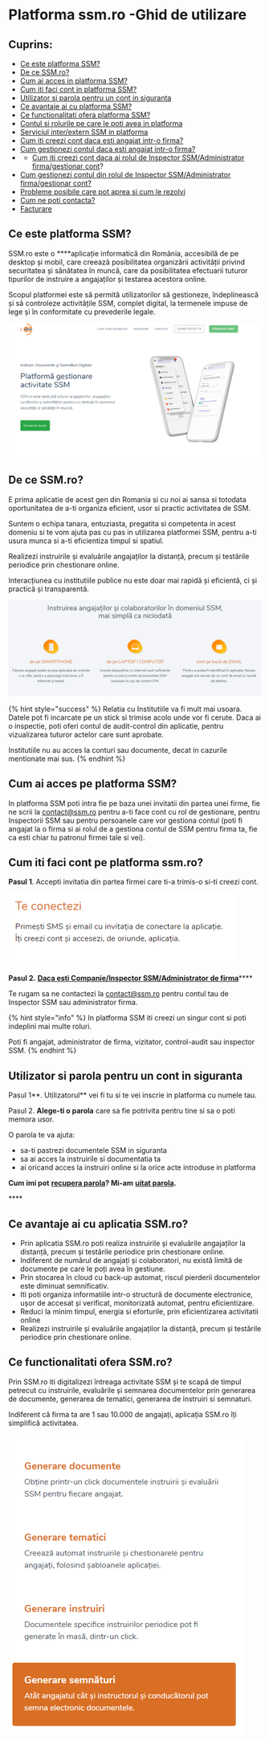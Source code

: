 # Platforma ssm.ro -Ghid de utilizare

## 

## Cuprins:

  

* [Ce este platforma SSM?](./#ce-este-platforma-ssm)
* [De ce SSM.ro?](./#de-ce-ssm-ro)
* [Cum ai acces in platforma SSM?](./#cum-ai-acces-pe-platforma-ssm)
* [Cum iti faci cont in platforma SSM?](./#cum-iti-faci-cont-pe-platforma-ssm-ro)
* [Utilizator si parola pentru un cont in siguranta](./#utilizator-si-parola-pentru-un-cont-in-siguranta)
* [Ce avantaje ai cu platforma SSM?](./#ce-avantaje-ai-cu-aplicatia-ssm-ro)
* [Ce functionalitati ofera platforma SSM?](./#ce-functionalitati-ofera-ssm-ro)
* [Contul si rolurile pe care le poti avea in platforma](contul-si-rolurile-pe-care-le-poti-indeplini.md)
* [Serviciul inter/extern SSM in platforma](serviciul-intern-si-extern-ssm-si-rolurile-in-platforma.md)
* [Cum iti creezi cont daca esti angajat intr-o firma?](cum-iti-creezi-cont-ca-si-angajat-intr-o-firma.md)
* [Cum gestionezi contul daca esti angajat intr-o firma?](gestionarea-contului-ca-si-angajat/)
* * [Cum iti creezi cont daca ai rolul de Inspector SSM/Administrator firma/gestionar cont](cum-iti-creezi-cont-ca-si-companie.md)?
* [Cum gestionezi contul din rolul de Inspector SSM/Administrator firma/gestionar cont?](gestionarea-contului-ca-si-companie/)
* [Probleme posibile care pot aprea si cum le rezolvi](probleme-posibile-ce-pot-aparea-si-cum-le-poti-rezolva/)
* [Cum ne poti contacta?](cum-ne-poti-contacta.md)
* [Facturare](facturare.md)

## 

## 

## 

## 

## 

## Ce este platforma SSM?

 SSM.ro este o ****aplicație informatică din România,  accesibilă de pe desktop și mobil, care creează posibilitatea organizării activității privind securitatea și sănătatea în muncă, care da posibilitatea efectuarii tuturor tipurilor de instruire a angajaților și testarea acestora online.  

 Scopul platformei este să permită utilizatorilor să gestioneze, îndeplinească și să controleze activitățile SSM, complet digital, la termenele impuse de lege și în conformitate cu prevederile legale.

![](.gitbook/assets/image%20%2820%29.png)



## De ce SSM.ro?

E prima aplicatie de acest gen din Romania si cu noi ai sansa si totodata oportunitatea de a-ti organiza eficient, usor si practic activitatea de SSM.

Suntem o echipa tanara, entuziasta, pregatita si competenta in acest domeniu si te vom ajuta pas cu pas in utilizarea platformei SSM, pentru a-ti usura munca si a-ti eficientiza timpul si spatiul.

Realizezi instruirile și evaluările angajaților la distanță, precum și testările periodice prin chestionare online.

Interacțiunea cu institutiile publice nu este doar mai rapidă și eficientă, ci și  practică și transparentă.

![](.gitbook/assets/image%20%2851%29.png)





{% hint style="success" %}
Relatia cu Institutiile va fi mult mai usoara. Datele pot fi incarcate pe un stick si trimise acolo unde vor fi cerute. Daca ai o inspectie, poti oferi contul de audit-control din aplicatie, pentru vizualizarea tuturor actelor care sunt aprobate.

Institutiile nu au acces la conturi sau documente, decat in cazurile mentionate mai sus.
{% endhint %}

##  Cum ai acces pe platforma SSM?

In platforma SSM poti intra fie pe baza unei invitatii din partea unei firme, fie ne scrii  la contact@ssm.ro pentru a-ti face cont cu rol de gestionare, pentru Inspectorii SSM sau pentru persoanele care vor gestiona contul \(poti fi angajat la o firma si ai rolul de a gestiona contul de SSM pentru firma ta, fie ca esti chiar tu patronul firmei tale si vei\).

 

##  Cum iti faci cont pe platforma ssm.ro?

 **Pasul 1**. Accepti invitatia din partea firmei care ti-a trimis-o si-ti creezi cont.

![](.gitbook/assets/image%20%2885%29.png)

**Pasul 2.**  [**Daca esti Companie/Inspector SSM/Administrator de firma**](cum-iti-creezi-cont-ca-si-companie.md)\*\*\*\*

Te rugam sa ne contactezi la  contact@ssm.ro pentru contul tau de Inspector SSM sau administrator firma.

  

{% hint style="info" %}
In platforma SSM iti creezi un singur cont si poti indeplini mai multe roluri.

Poti fi angajat, administrator de firma, vizitator, control-audit sau inspector SSM.
{% endhint %}





##    Utilizator si parola pentru un cont in siguranta

Pasul 1**. Utilizatorul**  vei fi tu si te vei inscrie in platforma cu numele tau.

 Pasul 2. **Alege-ti o parola** care sa fie potrivita pentru tine si sa o poti memora usor.

O parola te va ajuta:  

* sa-ti pastrezi documentele SSM in siguranta
* sa ai acces la instruirile si documentatia ta
* ai oricand acces la instruiri online si la orice acte introduse in platforma

**Cum imi pot** [**recupera parola**](probleme-posibile-ce-pot-aparea-si-cum-le-poti-rezolva/)**?  Mi-am** [**uitat parola**](probleme-posibile-ce-pot-aparea-si-cum-le-poti-rezolva/)**.**

\*\*\*\*

##   Ce avantaje ai cu aplicatia SSM.ro?

* Prin aplicatia SSM.ro poti realiza instruirile și evaluările angajaților la distanță, precum și testările periodice prin chestionare online.
* Indiferent de numărul de angajați și colaboratori, nu există limită de documente pe care le poți avea în gestiune.
* Prin stocarea în cloud cu back-up automat, riscul pierderii documentelor este diminuat semnificativ.
* Iti poti organiza informatiile intr-o structură de documente electronice, ușor de accesat și verificat, monitorizată automat, pentru eficientizare.
* Reduci la minim timpul, energia si eforturile, prin eficientizarea activitatii online 
* Realizezi instruirile și evaluările angajaților la distanță, precum și testările periodice prin chestionare online.

##  Ce functionalitati ofera SSM.ro?

Prin SSM.ro iti digitalizezi întreaga activitate SSM și te scapă de timpul petrecut cu instruirile, evaluările și semnarea documentelor prin generarea de documente, generarea de tematici, generarea de instruiri si semnaturi.

 Indiferent că firma ta are 1 sau 10.000 de angajați, aplicația SSM.ro îți simplifică activitatea.

![](.gitbook/assets/image%20%2835%29.png)

## 







 

  





 













 

